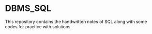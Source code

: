 # DBMS_SQL
This repository contains the handwritten notes of SQL along with some codes for practice with solutions.
